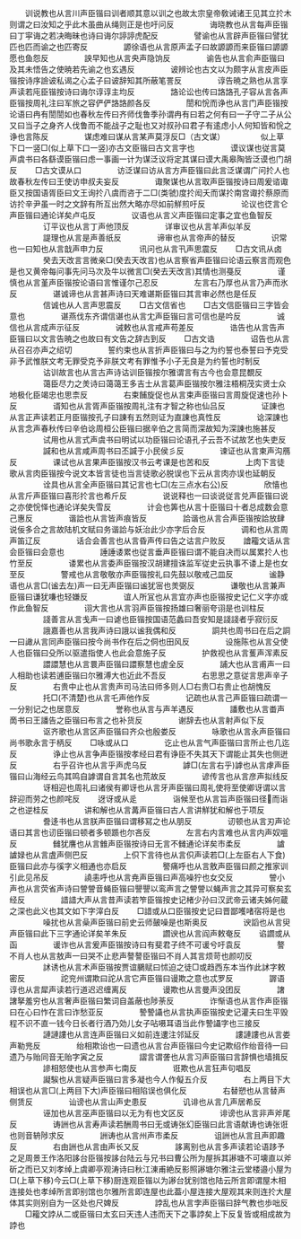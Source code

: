 <!-- { "loadSidebar": true } -->
　　训说教也从言川声臣锴曰训者顺其意以训之也故太宗皇帝敎诫诸王见其立扵木则谓之曰汝知之乎此木虽曲从绳则正是也吁问反
　　
　　诲晓教也从言每声臣锴曰丁寜诲之若决晦昧也诗曰诲尔諪諪虎配反
　　
　　譬谕也从言辟声臣锴曰譬犹匹也匹而谕之也匹寄反
　　
　　謜徐语也从言原声孟子曰故謜謜而来臣锴曰謜謜愿也鱼怨反
　　
　　詇早知也从言央声隐饷反
　　
　　谕告也从言俞声臣锴曰及其未悟告之使暁若先谕之也玄遇反
　　
　　诐辨论也古文以为颇字从言皮声臣锴按诗序譣诐私谒之心孟子曰诐辞知其所蔽笔詈反
　　
　　谆告暁之熟也从言享声读若庉臣锴按诗曰诲尔谆谆主均反
　　
　　詻论讼也传曰詻詻孔子容从言各声臣锴按周礼注曰军旅之容俨俨詻詻颜各反
　　
　　誾和恱而诤也从言门声臣锴按论语曰冉有誾誾如也春秋左传曰齐师伐鲁季孙谓冉有曰若之何有曰一子守二子从公又曰当子之身齐人伐鲁而不能战子之耻也又对叔孙曰君子有逺虑小人何知皆和恱之诤也言陈反
　　
　　谋虑难曰谋从言某声莫浮反□（古文谋）
　　
　　似上草下口一竖□(似上草下口一竖)亦古文臣锴曰古文言字也
　　
　　谟议谋也従言莫声虞书曰各繇谟臣锴曰虑一事画一计为谋泛议将定其谋曰谟大禹皋陶皆泛谟也门胡反
　　□古文谟从口
　　
　　访泛谋曰访从言方声臣锴曰此言泛谋谓广问扵人也故春秋左传曰王使访申叔夫妄反
　　
　　诹聚谋也从言取声臣锴按诗曰周爰谘诹臣又按国语胥臣曰文王询扵八虞而咨于二□(类虢)度扵闳夭而谋扵南宫诹扵蔡原而访扵辛尹虽一时之文辞有所互出然大略亦尽如前觧煎吁反
　　
　　论议也徔言仑声臣锴曰通论详矣卢屯反
　　
　　议语也从言义声臣锴曰定事之宜也鱼智反
　　
　　订平议也从言丁声他顶反
　　
　　详审议也从言羊声似羊反
　　
　　諟理也从言是声善纸反
　　
　　谛审也从言帝声的替反
　　
　　识常也一曰知也从言戠声申力反
　　
　　讯问也从言卂声思震反
　　□古文讯从卤
　　
　　癸去天改言言微亲□(癸去天改言)也从言察省声臣锴曰论语云察言而观色是也又黄帝每问事先问马次及牛以微言□(癸去天改言)其情也测戞反
　　
　　谨慎也从言堇声臣锴按论语曰言惟谨尔己忍反
　　
　　左言右乃厚也从言乃声而氷反
　　
　　谌诚谛也从言甚声诗曰天难谌斯臣锴曰其言审必然也是任反
　　
　　信诚也从人言声思震反
　　□古文信省也
　　□古文信臣锴曰三字皆会意也
　　
　　谌燕伐东齐谓信谌也从言冘声臣锴曰言可信也是吟反
　　
　　诚信也从言成声示征反
　　
　　诫敕也从言戒声苟差反
　　
　　诰告也从言告声臣锴曰以文言告暁之也故曰有文告之辞古到反
　　□古文诰
　　
　　诏告也从言从召召亦声之绍切
　　
　　誓约束也从言折声臣锴曰与之为约誓也泰誓曰予克受非予武惟朕文考无罪受克予非朕文考有罪惟予小子无良是为约誓也时制反
　　
　　诂训故言也从言古声诗诂训臣锴按尔雅谓言有古今也会意昆覩反
　　
　　蔼臣尽力之羙诗曰蔼蔼王多吉士从言葛声臣锴按尔雅注梧桐茂实贤士众地极化臣竭忠也思柰反
　　
　　右束餔旋促也从言束声臣锴曰言周旋促速也孙卜反
　　
　　谞知也从言胥声臣锴按周礼注有才智之称也仙吕反
　　
　　证諌也从言正声读若正月臣锴按孔子曰諌有五然则证为直諌也真性反
　　
　　谂深諌也从言念声春秋传曰辛伯谂周桓公臣锴曰据辛伯之言简而深故知为深諌也施甚反
　　
　　试用也从言式声虞书曰明试以功臣锴曰论语孔子云吾不试故艺也失吏反
　　
　　諴和也从言咸声周书曰丕諴于小民侯彡反
　　
　　谏证也从言柬声沟鴈反
　　
　　课试也从言果声臣锴按汉书云考课是也苦和反
　　
　　上肉下言徒歌从言肉臣锴按今说文本皆言徒也当言徒歌必脱误也下云从言肉亦误也延朝反
　　
　　诠具也从言全声臣锴曰其记言也七□(左三点水右公)反
　　
　　欣憘也从言斤声臣锴曰喜形扵言也希斤反
　　
　　说说释也一曰谈说従言兑声臣锴曰说之亦使恱怿也通论详矣失雪反
　　
　　计会也筭也从言十臣锴曰十者总成数会意己惠反
　　
　　谐詥也从言皆声痕皆反
　　
　　詥谐也从言合声臣锴按詥放肆说佞多合之言故陆机文赋曰务谐詥与妖治此少亦字后合反
　　
　　调和也从言周声笛辽反
　　
　　话合会善言也从言昏声传曰告之诂言户败反
　　譮籕文话从言会臣锴曰会意也
　　
　　諈諈诿累也従言垂声臣锴曰谓不能自决而以属累扵人也竹至反
　　
　　诿累也从言委声臣锴按汉胡建擅诛监军従史云执事不诿上是也女至反
　　
　　警戒也从言敬敬亦声臣锴按礼曰先鼓以敬戒己皿反
　　
　　谧静语也从言□(谧去左)声一曰无声臣锴曰谧犹宻也羙弼反
　　
　　谦敬也从言兼声臣锴曰谦犹嗛也轻嫌反
　　
　　谊人所冝也从言宜亦声也臣锴按史记仁义字亦或作此鱼智反
　　
　　诩大言也从言羽声臣锴按扬雄曰奢丽夸诩是也训柱反
　　
　　諓善言从言戋声一曰谑也臣锴按国语范蠡曰吾安知是諓諓者乎寂衍反
　　
　　誐嘉善也从言我声诗曰誐以谧我偶和反
　　
　　詷共也周书曰在后之詷一曰譀从言同声臣锴曰按今尚书作在后之侗也田风反
　　
　　设施陈也从言殳使人也臣锴曰殳所以驱遣指使人也此会意施子反
　　
　　护救视也从言蒦声浑素反
　　
　　譞譞慧也从言睘声臣锴曰譞察慧也虗全反
　　
　　誧大也从言甫声一曰人相助也读若逋臣锴曰尔雅溥大也近此不吾反
　　
　　右思思之意従言思声辛子反
　　
　　右贵中止也从言贵声司马法曰师多则人□右贵□右贵止也胡愧反
　　
　　托□(不清楚)也从言乇声他作反
　　
　　记疏也从言己声臣锴曰疏谓一一分别记之也居意反
　　
　　誉称也从言与声羊遇反
　　
　　譒敷也从言畨声啇书曰王譒告之臣锴曰布言之也补货反
　　
　　谢辞去也从言射声似下反
　　
　　讴齐歌也从言区声臣锴曰齐众也殷娄反
　　
　　咏歌也从言永声臣锴曰尚书歌永言于柄反
　　□咏或从口
　　
　　讫止也从言气声臣锴曰言所止也几迄反
　　
　　诤止也从言争声臣锴按孝经曰君有诤臣不失其天下谓能止其失也侧迸反
　　
　　右乎召许也从言乎声虎乌反
　　
　　謼□(左言右乎)謼也从言虖声臣锴曰山海经云鸟其鸣自謼谓自言其名也荒故反
　　
　　谚传言也从言彦声拟线反
　　
　　讶相迎也周礼曰诸侯有卿讶也从言牙声臣锴曰周礼使将至使卿讶谓以言辞迎而劳之也颜咤反
　　迓讶或从辵
　　
　　诣候至也从言旨声臣锴曰径而诣之也逆桂反
　　
　　讲和解也从言冓声臣锴曰古人言讲觧犹和解也于项反
　　
　　誊迻书也从言朕声臣锴曰谓移冩之也从朋反
　　
　　讱顿也从言刃声论语曰其言也讱臣锴曰顿者多顿踬也尔吝反
　　
　　左言右内言难也从言内声奴嗢反
　　
　　雠犹譍也从言雔声臣锴按诗曰无言不雠通论详矣市柔反
　　
　　謯謯娽也从言虘声侧巴反
　　
　　上伿下言待也从言伿声读若□(上左臣右人下食)臣锴曰此亦与徯字义相通也亦启反
　　
　　譥痛呼也从言敫声臣锴曰颜之推家训引此见吊反
　　
　　譊恚呼也从言尭声臣锴曰声高噪狞也女交反
　　
　　謍小声也从言荧省声诗曰謍謍音蝇臣锴曰譻譻以鸾声言之謍謍以蝇声言之其异可察矣玄经反
　　
　　諎諎大声从言昔声读若笮臣锴按史记楮少孙曰汉武帝云诸夫姊何蔵之深也此义也其文如下字滓白反
　　□諎或从口臣锴按史记曰晋鄙嚄啫宿将是也
　　
　　噪扰也从言喿声臣锴曰前史云师皷噪是也斯奥反
　　
　　谀謟也从言臾声臣锴曰此下三字通论详矣羊朱反
　　
　　讇谀也从言阎声敕奄反
　　谄讇或从函
　　
　　谖诈也从言爰声臣锴按诗曰有斐君子终不可谖兮吁袁反
　　
　　謷不肖人也从言敖声一曰哭不止悲声謷謷臣锴曰不肖人其言烦苛也颜叨反
　　
　　訹诱也从言术声臣锴按贾谊鵩赋曰怵迫之徒□或趋西东本当作此訹字敕密反
　　
　　詑兖州谓欺曰詑从言它声臣锴曰谩欺之意也忒罗反
　　
　　謘语谆也从言犀声读若行道迟迟缠离反
　　
　　谩欺也从言曼声没团反
　　
　　譇譇拏羞穷也从言奢声臣锴曰繁词自盖蔽也陟荼反
　　
　　诈惭语也从言作声臣锴曰在心曰怍在言曰诈愁亚反
　　
　　謺謺讘也从言执声臣锴按史记灌夫曰生平毁程不识不直一钱今日长者行酒乃効儿女子呫嗫耳语当此作謺讘字也三接反
　　
　　謰謰謱也从言连声臣锴曰义如前连遱注邻延反
　　
　　謱謰謱也从言娄声勒兠反
　　
　　绐相欺诒也一曰遗也从言台声臣锴曰今史记欺绍作绐音待一曰遗乃与贻同音无贻字寅之反
　　
　　謵言谓詟也从言习声臣锴曰言辞惧也墙揖反
　　
　　謲相怒使也从言参声七南反
　　
　　诳欺也从言狂声句唱反
　　
　　譺騃也从言疑声臣锴曰言多凝也今人作儗五介反
　　
　　右上两目下大相误也从言□(上两目下大)声臣锴曰相陷误也俱化反
　　
　　右替愬也从言替声侧赁反
　　
　　讪谤也从言山声史患反
　　
　　讥诽也从言几声居希反
　　
　　诬加也从言巫声臣锴曰以无为有也文区反
　　
　　诽谤也从言非声斧尾反
　　
　　诪詶也从言寿声读若酬周书曰无或诪张幻臣锴曰此言语献诪也诪张诳也则音辀陟求反
　　
　　詶诪也从言州声市柔反
　　
　　诅詶也从言且声即趣反
　　
　　右由詶也从言由声长又反
　　
　　誃离别也从言多声读若论语跢予之足周景王作洛阳誃台臣锴按誃台陆云与兄书曰曹公所为屋拆其謻塘不可壊直以斧斫之而已又刘孝绰上虞卿亭观涛诗曰秋江涷甫絶反影照謻塘尔雅注云堂楼邉小屋为□(上草下移)今云□(上草下移)厨连观臣锴以为謻台犹别馆也陆云所言即谓屋木相连接处也孝绰所言即别馆也尔雅所言即连屋也此葢小屋连接大屋观其来则连扵大屋体其实则别自为一区处也尺婢反
　　
　　誖乱也从言孛声臣锴曰辞气教也歩咄反
　　□籕文誖从二或臣锴曰太玄曰天违人违而天下之事誖矣上下反复皆或相成故为誖也
